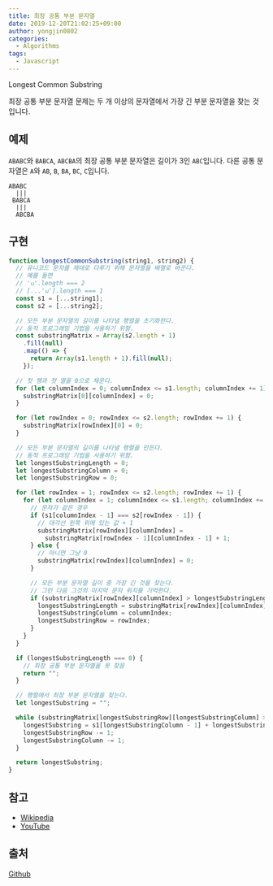 ```yaml
---
title: 최장 공통 부분 문자열
date: 2019-12-20T21:02:25+09:00
author: yongjin0802
categories:
  - Algorithms
tags:
  - Javascript
---
```


Longest Common Substring

최장 공통 부분 문자열 문제는 두 개 이상의 문자열에서 가장 긴 부분 문자열을 찾는 것입니다.

## 예제

`ABABC`와 `BABCA`, `ABCBA`의 최장 공통 부분 문자열은
길이가 3인 `ABC`입니다. 다른 공통 문자열은 `A`와 `AB`, `B`, `BA`, `BC`, `C`입니다.

```
ABABC
  |||
 BABCA
  |||
  ABCBA
```

## 구현

```javascript
function longestCommonSubstring(string1, string2) {
  // 유니코드 문자를 제대로 다루기 위해 문자열을 배열로 바꾼다.
  // 예를 들면
  // '𐌵'.length === 2
  // [...'𐌵'].length === 1
  const s1 = [...string1];
  const s2 = [...string2];

  // 모든 부분 문자열의 길이를 나타낼 행렬을 초기화한다.
  // 동적 프로그래밍 기법을 사용하기 위함.
  const substringMatrix = Array(s2.length + 1)
    .fill(null)
    .map(() => {
      return Array(s1.length + 1).fill(null);
    });

  // 첫 행과 첫 열을 0으로 채운다.
  for (let columnIndex = 0; columnIndex <= s1.length; columnIndex += 1) {
    substringMatrix[0][columnIndex] = 0;
  }

  for (let rowIndex = 0; rowIndex <= s2.length; rowIndex += 1) {
    substringMatrix[rowIndex][0] = 0;
  }

  // 모든 부분 문자열의 길이를 나타낼 행렬을 만든다.
  // 동적 프로그래밍 기법을 사용하기 위함.
  let longestSubstringLength = 0;
  let longestSubstringColumn = 0;
  let longestSubstringRow = 0;

  for (let rowIndex = 1; rowIndex <= s2.length; rowIndex += 1) {
    for (let columnIndex = 1; columnIndex <= s1.length; columnIndex += 1) {
      // 문자가 같은 경우
      if (s1[columnIndex - 1] === s2[rowIndex - 1]) {
        // 대각선 왼쪽 위에 있는 값 + 1
        substringMatrix[rowIndex][columnIndex] =
          substringMatrix[rowIndex - 1][columnIndex - 1] + 1;
      } else {
        // 아니면 그냥 0
        substringMatrix[rowIndex][columnIndex] = 0;
      }

      // 모든 부분 문자열 길이 중 가장 긴 것을 찾는다.
      // 그런 다음 그것의 마지막 문자 위치를 기억한다.
      if (substringMatrix[rowIndex][columnIndex] > longestSubstringLength) {
        longestSubstringLength = substringMatrix[rowIndex][columnIndex];
        longestSubstringColumn = columnIndex;
        longestSubstringRow = rowIndex;
      }
    }
  }

  if (longestSubstringLength === 0) {
    // 최장 공통 부분 문자열을 못 찾음
    return "";
  }

  // 행렬에서 최장 부분 문자열을 찾는다.
  let longestSubstring = "";

  while (substringMatrix[longestSubstringRow][longestSubstringColumn] > 0) {
    longestSubstring = s1[longestSubstringColumn - 1] + longestSubstring;
    longestSubstringRow -= 1;
    longestSubstringColumn -= 1;
  }

  return longestSubstring;
}
```

## 참고

- [Wikipedia](https://en.wikipedia.org/wiki/Longest_common_substring_problem)
- [YouTube](https://www.youtube.com/watch?v=BysNXJHzCEs&list=PLLXdhg_r2hKA7DPDsunoDZ-Z769jWn4R8)

## 출처

[Github](https://github.com/trekhleb/javascript-algorithms/tree/master/src/algorithms/string/longest-common-substring)
